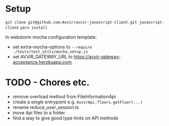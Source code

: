 # Setup

`git clone git@github.com:Avvir/avvir-javascript-client.git javascript-client`
`yarn install`

In webstorm mocha configuration template:
 - set extra-mocha-options to `--require ./tests/test_utils/mocha_setup.js`
 - set AVVIR_GATEWAY_URL to https://avvir-gateway-acceptance.herokuapp.com
 
 
 # TODO - Chores etc.
 
 - remove overload method from FileInformationApi
 - create a single entrypoint e.g. `AvvirApi.floors.getFloor(...)`
 - rename reduce_user_session.ts
 - move Api files to a folder
 - find a way to give good type hints on API methods